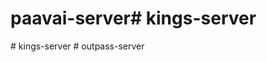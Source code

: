 # paavai-server#   k i n g s - s e r v e r  
 #   k i n g s - s e r v e r  
 #   o u t p a s s - s e r v e r  
 